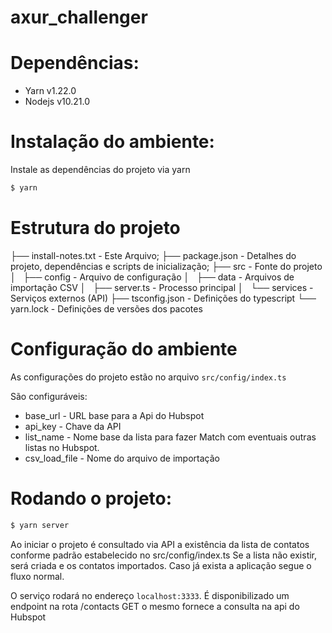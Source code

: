 # axur_challenger

# Dependências:

- Yarn v1.22.0
- Nodejs v10.21.0

# Instalação do ambiente:

Instale as dependências do projeto via yarn

```bash
$ yarn 
```
# Estrutura do projeto

├── install-notes.txt  - Este Arquivo;
├── package.json       - Detalhes do projeto, dependências e scripts de inicialização;
├── src                - Fonte do projeto
│   ├── config         - Arquivo de configuração
│   ├── data           - Arquivos de importação CSV
│   ├── server.ts      - Processo principal
│   └── services       - Serviços externos (API)
├── tsconfig.json      - Definições do typescript
└── yarn.lock          - Definições de versões dos pacotes

# Configuração do ambiente

 As configurações do projeto estão no arquivo ```src/config/index.ts```
 
 São configuráveis:
 
 * base_url - URL base para a Api do Hubspot
 * api_key - Chave da API
 * list_name - Nome base da lista para fazer Match com eventuais outras listas no Hubspot.
 * csv_load_file - Nome do arquivo de importação

# Rodando o projeto:

```bash
$ yarn server
```

Ao iniciar o projeto é consultado via API a existência da lista de contatos conforme padrão estabelecido no src/config/index.ts
Se a lista não existir, será criada e os contatos importados. Caso já exista a aplicação segue o fluxo normal.

O serviço rodará no endereço ```localhost:3333```. É disponibilizado um endpoint na rota /contacts GET o mesmo fornece a consulta na api do Hubspot




